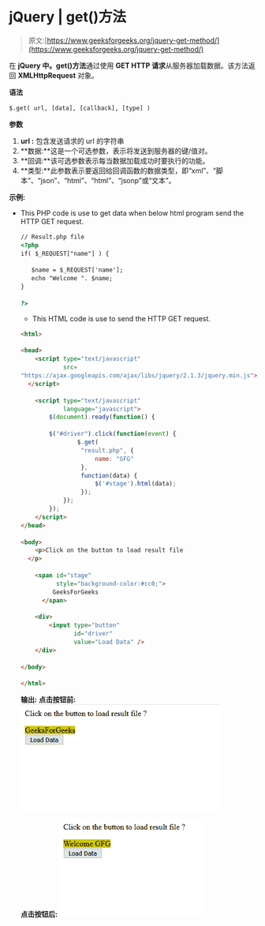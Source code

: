 # jQuery | get()方法

> 原文:[https://www.geeksforgeeks.org/jquery-get-method/](https://www.geeksforgeeks.org/jquery-get-method/)

在 **jQuery 中。get()方法**通过使用 **GET HTTP 请求**从服务器加载数据。该方法返回 **XMLHttpRequest** 对象。

**语法**

```html
$.get( url, [data], [callback], [type] )

```

**参数**

1.  **url :** 包含发送请求的 url 的字符串
2.  **数据:**这是一个可选参数，表示将发送到服务器的键/值对。
3.  **回调:**该可选参数表示每当数据加载成功时要执行的功能。
4.  **类型:**此参数表示要返回给回调函数的数据类型，即“xml”、“脚本”、“json”、“html”、“html”、“jsonp”或“文本”。

**示例:**

*   This PHP code is use to get data when below html program send the HTTP GET request.

    ```html
    // Result.php file
    <?php
    if( $_REQUEST["name"] ) {

       $name = $_REQUEST['name'];
       echo "Welcome ". $name;
    }

    ?>
    ```

    *   This HTML code is use to send the HTTP GET request.

    ```html
    <html>

    <head>
        <script type="text/javascript"
                src=
    "https://ajax.googleapis.com/ajax/libs/jquery/2.1.3/jquery.min.js">
      </script>

        <script type="text/javascript"
                language="javascript">
            $(document).ready(function() {

            $("#driver").click(function(event) {
                    $.get(
                     "result.php", {
                         name: "GFG"
                     },
                     function(data) {
                         $('#stage').html(data);
                     });
                });
            });
        </script>
    </head>

    <body>
        <p>Click on the button to load result file 
      </p>

        <span id="stage" 
              style="background-color:#cc0;">
             GeeksForGeeks
          </span>

        <div>
            <input type="button"
                   id="driver"
                   value="Load Data" />
        </div>

    </body>

    </html>
    ```

    **输出:**
    **点击按钮前:**
    ![](img/8de7d59e4b88f328a270aae369bd36c6.png)

    **点击按钮后:**
    ![](img/59a8995e4d31a7b3cfb023b516b5d3cb.png)